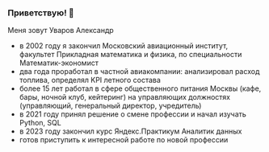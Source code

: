 ### Приветствую! 👋
Меня зовут Уваров Александр
- в 2002 году я закончил Московский авиационный институт, факультет Прикладная математика и физика, по специальности Математик-экономист
- два года проработал в частной авиакомпании: анализировал расход топлива, определял KPI летного состава
- более 15 лет работал в сфере общественного питания Москвы (кафе, бары, ночной клуб, кейтеринг) на управляющих должностях (управляющий, генеральный директор, учредитель)
- в 2021 году принял решение о смене профессии и начал изучать Python, SQL
- в 2023 году закончил курс Яндекс.Практикум Аналитик данных
- готов приступить к интересной работе по новой профессии
